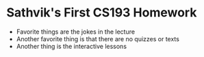 # Sathvik's First CS193 Homework


- Favorite things are the jokes in the lecture
- Another favorite thing is that there are no quizzes or texts
- Another thing is the interactive lessons


